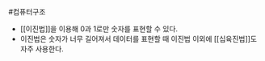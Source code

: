 #컴퓨터구조 

+ [[이진법]]을 이용해 0과 1로만 숫자를 표현할 수 있다.
+ 이진법은 숫자가 너무 길어져서 데이터를 표현할 때 이진법 이외에 [[십육진법]]도 자주 사용한다.